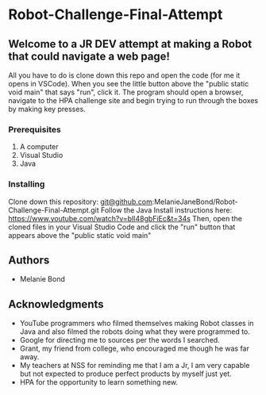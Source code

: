 # Robot-Challenge-Final-Attempt
## Welcome to a JR DEV attempt at making a Robot that could navigate a web page!

All you have to do is clone down this repo and open the code (for me it opens in VSCode).
When you see the little button above the "public static void main" that says "run", click it.
The program should open a browser, navigate to the HPA challenge site and begin trying to run
through the boxes by making key presses.

### Prerequisites

1. A computer
2. Visual Studio
3. Java

### Installing

Clone down this repository:
git@github.com:MelanieJaneBond/Robot-Challenge-Final-Attempt.git
Follow the Java Install instructions here:
https://www.youtube.com/watch?v=bIl48gbFiEc&t=34s
Then, open the cloned files in your Visual Studio Code and click
the "run" button that appears above the "public static void main"

## Authors

* Melanie Bond

## Acknowledgments

* YouTube programmers who filmed themselves making Robot classes in Java and also filmed the robots doing what they were programmed to.
* Google for directing me to sources per the words I searched.
* Grant, my friend from college, who encouraged me though he was far away.
* My teachers at NSS for reminding me that I am a Jr, I am very capable but not expected to produce perfect products by myself just yet.
* HPA for the opportunity to learn something new.
